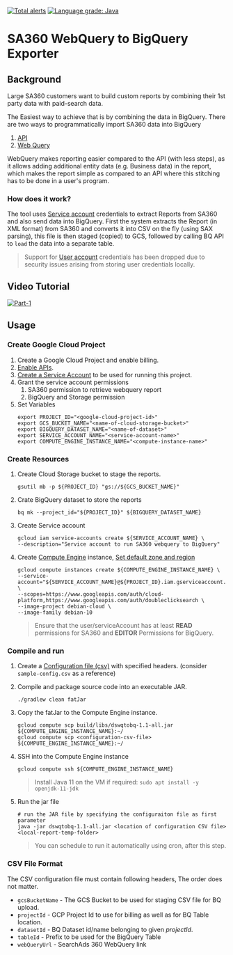[![Total alerts](https://img.shields.io/lgtm/alerts/g/google/sa360-webquery-bigquery.svg?logo=lgtm&logoWidth=18)](https://lgtm.com/projects/g/google/sa360-webquery-bigquery/alerts/) [![Language grade: Java](https://img.shields.io/lgtm/grade/java/g/google/sa360-webquery-bigquery.svg?logo=lgtm&logoWidth=18)](https://lgtm.com/projects/g/google/sa360-webquery-bigquery/context:java)

# SA360 WebQuery to BigQuery Exporter

## Background
Large SA360 customers want to build custom reports by combining their 1st party data with paid-search data.

The Easiest way to achieve that is by combining the data in BigQuery.
There are two ways to programmatically import SA360 data into BigQuery
1. [API](https://developers.google.com/search-ads/v2/how-tos/reporting)
2. [Web Query](https://support.google.com/searchads/answer/2870738?hl=en)

WebQuery makes reporting easier compared to the API (with less steps), as it allows adding additional entity data (e.g. Business data) in the report, which makes the report simple as compared to an API where this stitching has to be done in a user's program.

### How does it work?
The tool uses [Service account](https://cloud.google.com/iam/docs/service-accounts) credentials to extract Reports from SA360 and also send data into BigQuery.
First the system extracts the Report (in XML format) from SA360 and converts it into CSV on the fly (using SAX parsing), this file is then staged (copied) to GCS, followed by calling BQ API to `load` the data into a separate table.

> Support for [User account](https://cloud.google.com/docs/authentication/end-user) credentials has been dropped due to security issues arising from storing user credentials locally.

## Video Tutorial
 [![Part-1](https://img.youtube.com/vi/xEMe5CRy6BQ/0.jpg)](https://www.youtube.com/watch?v=xEMe5CRy6BQ)

## Usage

### Create Google Cloud Project
1.  Create a Google Cloud Project and enable billing.
1.  [Enable APIs](https://console.cloud.google.com/flows/enableapi?apiid=doubleclicksearch,bigquery.googleapis.com,storage.googleapis.com).
1.  [Create a Service Account](https://cloud.google.com/iam/docs/creating-managing-service-accounts#creating) to be used for running this project.
1.  Grant the service account permissions
    1. SA360 permission to retrieve webquery report
    1. BigQuery and Storage permission
1.  Set Variables
    ```shell
    export PROJECT_ID="<google-cloud-project-id>"
    export GCS_BUCKET_NAME="<name-of-cloud-storage-bucket>"
    export BIGQUERY_DATASET_NAME="<name-of-dataset>"
    export SERVICE_ACCOUNT_NAME="<service-account-name>"
    export COMPUTE_ENGINE_INSTANCE_NAME="<compute-instance-name>"    
    ```

### Create Resources
1.  Create Cloud Storage bucket to stage the reports.
      ```shell      
      gsutil mb -p ${PROJECT_ID} "gs://${GCS_BUCKET_NAME}" 
      ```

1.  Crate BigQuery dataset to store the reports
    ```shell
    bq mk --project_id="${PROJECT_ID}" ${BIGQUERY_DATASET_NAME}
    ```

1.  Create Service account
    ```shell
    gcloud iam service-accounts create ${SERVICE_ACCOUNT_NAME} \
    --description="Service account to run SA360 webquery to BigQuery"    
    ```

1.  Create [Compute Engine](https://cloud.google.com/compute) instance, [Set default zone and region](https://cloud.google.com/compute/docs/instances/create-start-instance#before-you-begin)
    ```shell
    gcloud compute instances create ${COMPUTE_ENGINE_INSTANCE_NAME} \
    --service-account="${SERVICE_ACCOUNT_NAME}@${PROJECT_ID}.iam.gserviceaccount.com" \
    --scopes=https://www.googleapis.com/auth/cloud-platform,https://www.googleapis.com/auth/doubleclicksearch \
    --image-project debian-cloud \
    --image-family debian-10
    ```
    
    > Ensure that the user/serviceAccount has at least **READ** permissions for SA360 and **EDITOR** Permissions for BigQuery.        

### Compile and run
1.  Create a [Configuration file (csv)](#csv-file-format) with specified headers. (consider `sample-config.csv` as a reference)

1.  Compile and package source code into an executable JAR. 
    ```shell
    ./gradlew clean fatJar
    ```
1.  Copy the fatJar to the Compute Engine instance.
    ```shell
    gcloud compute scp build/libs/dswqtobq-1.1-all.jar ${COMPUTE_ENGINE_INSTANCE_NAME}:~/
    gcloud compute scp <configuration-csv-file> ${COMPUTE_ENGINE_INSTANCE_NAME}:~/        
    ```

1.  SSH into the Compute Engine instance 
    ```shell
    gcloud compute ssh ${COMPUTE_ENGINE_INSTANCE_NAME}
    ```
    >  Install Java 11 on the VM if required: `sudo apt install -y openjdk-11-jdk`

1.  Run the jar file
    ```shell
    # run the JAR file by specifying the configuraiton file as first parameter
    java -jar dswqtobq-1.1-all.jar <location of configuration CSV file> <local-report-temp-folder>
    ```
    > You can schedule to run it automatically using cron, after this step.

### CSV File Format
The CSV configuration file must contain following headers, The order does not matter.
*  `gcsBucketName` - The GCS Bucket to be used for staging CSV file for BQ upload.
*  `projectId` - GCP Project Id to use for billing as well as for BQ Table location.
*  `datasetId` - BQ Dataset id/name belonging to given _projectId_.
*  `tableId` - Prefix to be used for the BigQuery Table
*  `webQueryUrl` - SearchAds 360 WebQuery link

